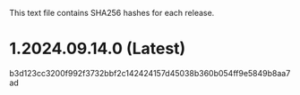 This text file contains SHA256 hashes for each release.

# 1.2024.09.14.0 (Latest)
b3d123cc3200f992f3732bbf2c142424157d45038b360b054ff9e5849b8aa7ad
